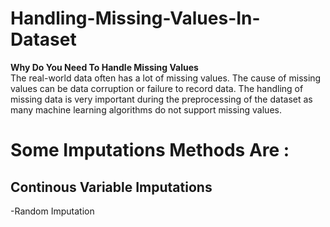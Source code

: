 # Handling-Missing-Values-In-Dataset
<b>Why Do You Need To Handle Missing Values</b><br>
The real-world data often has a lot of missing values. The cause of missing values can be data corruption or failure to record data. The handling of missing data is very important during the preprocessing of the dataset as many machine learning algorithms do not support missing values.

# Some Imputations Methods Are :<br>
## Continous Variable Imputations
-Random Imputation
